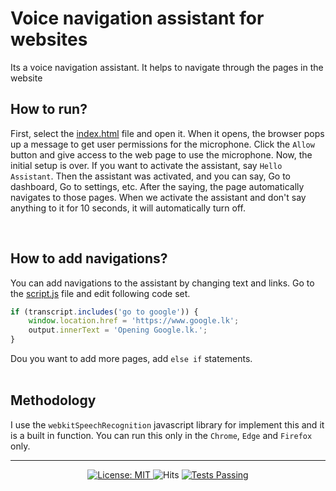 # Voice navigation assistant for websites
Its a voice navigation assistant. It helps to navigate through the pages in the website


## How to run?
First, select the [index.html](https://github.com/DasunThathsara/Voice-Navigation-Assistant-for-Websites/tree/main/index.html) file and open it. When it opens, the browser pops up a message to get user permissions for the microphone. Click the `Allow` button and give access to the web page to use the microphone. Now, the initial setup is over. If you want to activate the assistant, say `Hello Assistant`. Then the assistant was activated, and you can say, Go to dashboard, Go to settings, etc. After the saying, the page automatically navigates to those pages. When we activate the assistant and don't say anything to it for 10 seconds, it will automatically turn off.

<br />

## How to add navigations?
You can add navigations to the assistant by changing text and links. Go to the [script.js](https://github.com/DasunThathsara/Voice-Navigation-Assistant-for-Websites/tree/main/script.js) file and edit following code set.
```javascript
if (transcript.includes('go to google')) {
    window.location.href = 'https://www.google.lk';
    output.innerText = 'Opening Google.lk.';
}
```

Dou you want to add more pages, add `else if` statements.
<br/><br/>


## Methodology
I use the `webkitSpeechRecognition` javascript library for implement this and it is a built in function. You can run this only in the `Chrome`, `Edge` and `Firefox` only.

____
<p align="center">
    <a href="https://github.com/UltiRequiem/Voice-Navigation-Assistant-for-Websites/blob/main/LICENSE">
      <img alt="License: MIT" src="https://black.readthedocs.io/en/stable/_static/license.svg">
    </a
    &nbsp;
    <a href="https://hits.sh/github.com/DasunThathsara/Voice-Navigation-Assistant-for-Websites/">
      <img alt="Hits" src="https://hits.sh/github.com/DasunThathsara/Voice-Navigation-Assistant-for-Websites.svg?label=Views"/>
    </a>
    <a href="https://github.com/DasunThathsara/Voice-Navigation-Assistant-for-Websites/actions">
      <img alt="Tests Passing" src="https://github.com/anuraghazra/github-readme-stats/workflows/Test/badge.svg" />
    </a>
  </p>
